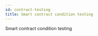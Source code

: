 ```yaml
---
id: contract-testing
title: Smart contract condition testing
---
```

Smart contract condition testing